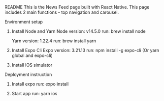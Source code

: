 README
This is the News Feed page built with React Native.
This page includes 2 main functions - top navigation and carousel.

Environment setup

1. Install Node and Yarn
   Node version: v14.5.0
   run: brew install node

   Yarn version: 1.22.4
   run: brew install yarn

2. Install Expo Cli
   Expo version: 3.21.13
   run: npm install -g expo-cli (Or yarn global and expo-cli)

3. Install IOS simulator

Deployment instruction

1. Install expo
   run: expo install

2. Start app
   run: yarn ios
